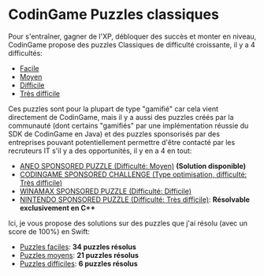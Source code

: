 # CodinGame Puzzles classiques

Pour s'entraîner, gagner de l'XP, débloquer des succès et monter en niveau, CodinGame propose des puzzles Classiques de difficulté croissante, il y a 4 difficultés:
- [Facile](https://www.codingame.com/training/easy)
- [Moyen](https://www.codingame.com/training/medium)
- [Difficile](https://www.codingame.com/training/hard)
- [Très difficile](https://www.codingame.com/training/expert)

Ces puzzles sont pour la plupart de type "gamifié" car cela vient directement de CodinGame, mais il y a aussi des puzzles créés par la communauté (dont certains "gamifiés" par une implémentation réussie du SDK de CodinGame en Java) et des puzzles sponsorisés par des entreprises pouvant potentiellement permettre d'être contacté par les recruteurs IT s'il y a des opportunités, il y en a 4 en tout:
- [ANEO SPONSORED PUZZLE (Difficulté: Moyen)](https://www.codingame.com/training/medium/aneo) **(Solution disponible)**
- [CODINGAME SPONSORED CHALLENGE (Type optimisation, difficulté: Très difficile)](https://www.codingame.com/multiplayer/optimization/codingame-sponsored-contest)
- [WINAMAX SPONSORED PUZZLE (Difficulté: Difficile)](https://www.codingame.com/training/hard/winamax-sponsored-contest)
- [NINTENDO SPONSORED PUZZLE (Difficulté: Très difficile)](https://www.codingame.com/training/expert/nintendo-sponsored-contest): **Résolvable exclusivement en C++**

Ici, je vous propose des solutions sur des puzzles que j'ai résolu (avec un score de 100%) en Swift:
- [Puzzles faciles](https://github.com/Kous92/CodinGame-Swift-FR-/tree/main/Puzzles%20classiques/Facile): **34 puzzles résolus**
- [Puzzles moyens](https://github.com/Kous92/CodinGame-Swift-FR-/tree/main/Puzzles%20classiques/Moyen): **21 puzzles résolus**
- [Puzzles difficiles](https://github.com/Kous92/CodinGame-Swift-FR-/tree/main/Puzzles%20classiques/Difficile): **6 puzzles résolus**
